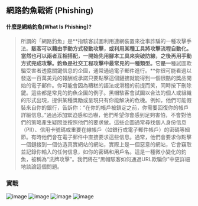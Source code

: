 ## 網路釣魚戰術 (Phishing)
#### 什麼是網絡釣魚(What Is Phishing)?

> 所謂的「網路釣魚」是**指駭客試圖利用連網裝置來從事詐騙的一種攻擊手法。**駭客可以藉由手動方式發動攻擊，或利用某種工具將攻擊流程自動化。當然也可以兩者互相搭配，一開始先用腳本工具來突破防線，之後再用手動方式完成攻擊。釣魚是社交工程攻擊中最常見的一種類型。它是一**種試圖欺騙受害者透露關鍵信息的企圖，通常通過電子郵件進行。**你很可能看過以發送一百萬美元的報酬或承諾只要點擊這個鏈接就能得到一個很酷的獎品開始的電子郵件。你可能會因為糟糕的語法或滑稽的前提而笑，同時按下刪除鍵。這些都是常見的釣魚企圖的例子。黑帽駭客會試圖以合法的個人或組織的形式出現，提供某種獎勵或呈現只有你能解決的危機。例如，他們可能假裝來自你的銀行，告訴你：“在你的帳戶被鎖定之前，你需要回復你的帳戶詳細信息。”通過添加緊迫感和恐嚇，他們希望你會感到足夠害怕，不會對他們的策略產生疑問並按照他們的要求做。這些企圖通常尋找個人身份信息（PII）、信用卡號碼或重要在線帳戶（如銀行或電子郵件帳戶）的密碼等細節。有時他們會在電子郵件中直接要求這些信息。通常，他們會要求你點擊一個鏈接到一個仿造真實網站的網站，實際上是一個惡意的網站，它會竊取並記錄你輸入的任何信息，如你的密碼和用戶名。這是一種微小變化的釣魚，被稱為“洗牌攻擊”。我們將在“黑帽駭客如何通過URL欺騙你”中更詳細地談論這個問題。
>

### 實戰

![image](https://user-images.githubusercontent.com/100060507/222947220-e60101b0-7535-4e8a-8655-f9ebff97822f.png)
![image](https://user-images.githubusercontent.com/100060507/222947232-e23570c8-245f-48ff-836a-436534a11df4.png)
![image](https://user-images.githubusercontent.com/100060507/222947236-4d934c79-accd-4c64-a4b7-dea35cac6da0.png)
![image](https://user-images.githubusercontent.com/100060507/222948916-227dba47-37f3-41b8-8680-20ce0ffdcc0b.png)

